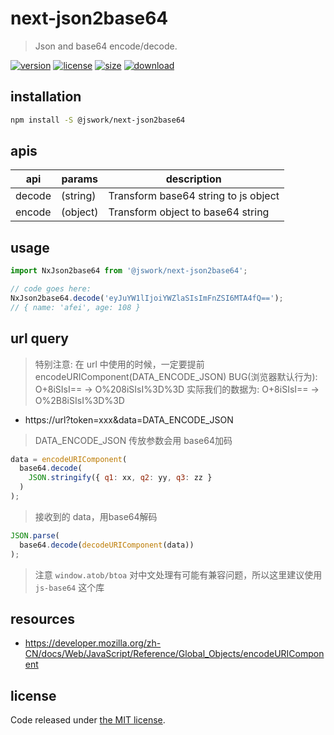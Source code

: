 # next-json2base64
> Json and base64 encode/decode.

[![version][version-image]][version-url]
[![license][license-image]][license-url]
[![size][size-image]][size-url]
[![download][download-image]][download-url]

## installation
```bash
npm install -S @jswork/next-json2base64
```

## apis
| api    | params   | description                          |
| ------ | -------- | ------------------------------------ |
| decode | (string) | Transform base64 string to js object |
| encode | (object) | Transform object to base64 string    |

## usage
```js
import NxJson2base64 from '@jswork/next-json2base64';

// code goes here:
NxJson2base64.decode('eyJuYW1lIjoiYWZlaSIsImFnZSI6MTA4fQ==');
// { name: 'afei', age: 108 }
```
## url query
> 特别注意: 在 url 中使用的时候，一定要提前 encodeURIComponent(DATA_ENCODE_JSON)
> BUG(浏览器默认行为): O+8iSIsI==  -> O%208iSIsI%3D%3D
> 实际我们的数据为: O+8iSIsI==  -> O%2B8iSIsI%3D%3D
- https://url?token=xxx&data=DATA_ENCODE_JSON

> DATA_ENCODE_JSON 传放参数会用 base64加码
```js
data = encodeURIComponent(
  base64.decode(
    JSON.stringify({ q1: xx, q2: yy, q3: zz }
  )
);
```

> 接收到的 data，用base64解码
```js
JSON.parse(
  base64.decode(decodeURIComponent(data))
);
```

> 注意 `window.atob/btoa` 对中文处理有可能有兼容问题，所以这里建议使用 `js-base64` 这个库

## resources
- https://developer.mozilla.org/zh-CN/docs/Web/JavaScript/Reference/Global_Objects/encodeURIComponent

## license
Code released under [the MIT license](https://github.com/afeiship/next-json2base64/blob/master/LICENSE.txt).

[version-image]: https://img.shields.io/npm/v/@jswork/next-json2base64
[version-url]: https://npmjs.org/package/@jswork/next-json2base64

[license-image]: https://img.shields.io/npm/l/@jswork/next-json2base64
[license-url]: https://github.com/afeiship/next-json2base64/blob/master/LICENSE.txt

[size-image]: https://img.shields.io/bundlephobia/minzip/@jswork/next-json2base64
[size-url]: https://github.com/afeiship/next-json2base64/blob/master/dist/next-json2base64.min.js

[download-image]: https://img.shields.io/npm/dm/@jswork/next-json2base64
[download-url]: https://www.npmjs.com/package/@jswork/next-json2base64
